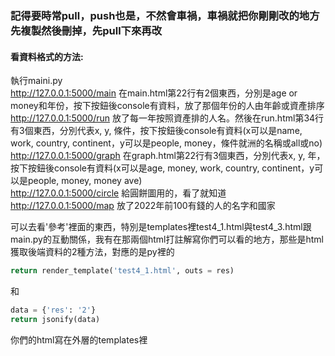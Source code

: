 ### 記得要時常pull，push也是，不然會車禍，車禍就把你剛剛改的地方先複製然後刪掉，先pull下來再改

#### 看資料格式的方法:
執行maini.py <br>
http://127.0.0.1:5000/main 在main.html第22行有2個東西，分別是age or money和年份，按下按鈕後console有資料，放了那個年份的人由年齡或資產排序<br>
http://127.0.0.1:5000/run 放了每一年按照資產排的人名。然後在run.html第34行有3個東西，分別代表x, y, 條件，按下按鈕後console有資料(x可以是name, work, country, continent，y可以是people, money，條件就洲的名稱或all或no)<br>
http://127.0.0.1:5000/graph 在graph.html第22行有3個東西，分別代表x, y, 年，按下按鈕後console有資料(x可以是age, money, work, country, continent，y可以是people, money, money ave)<br>
http://127.0.0.1:5000/circle 給圓餅圖用的，看了就知道<br>
http://127.0.0.1:5000/map 放了2022年前100有錢的人的名字和國家<br>

可以去看'參考'裡面的東西，特別是templates裡test4_1.html與test4_3.html跟main.py的互動關係，我有在那兩個html打註解寫你們可以看的地方，那些是html獲取後端資料的2種方法，對應的是py裡的
```python
return render_template('test4_1.html', outs = res)
```
和
```python
data = {'res': '2'}
return jsonify(data)
```

你們的html寫在外層的templates裡


